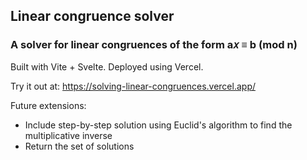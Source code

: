## Linear congruence solver

### A solver for linear congruences of the form a𝑥 ≡ b (mod n)

Built with Vite + Svelte. Deployed using Vercel.

Try it out at: https://solving-linear-congruences.vercel.app/

Future extensions:
* Include step-by-step solution using Euclid's algorithm to find the multiplicative inverse
* Return the set of solutions
